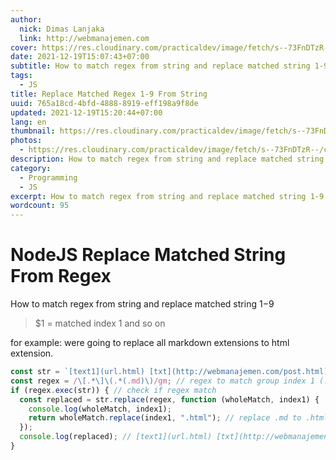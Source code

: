 ```yaml
---
author:
  nick: Dimas Lanjaka
  link: http://webmanajemen.com
cover: https://res.cloudinary.com/practicaldev/image/fetch/s--73FnDTzR--/c_limit%2Cf_auto%2Cfl_progressive%2Cq_auto%2Cw_880/https://i.ibb.co/DWR2ZKQ/carbon-3.png
date: 2021-12-19T15:07:43+07:00
subtitle: How to match regex from string and replace matched string 1-9
tags:
  - JS
title: Replace Matched Regex 1-9 From String
uuid: 765a18cd-4bfd-4888-8919-eff198a9f8de
updated: 2021-12-19T15:20:44+07:00
lang: en
thumbnail: https://res.cloudinary.com/practicaldev/image/fetch/s--73FnDTzR--/c_limit%2Cf_auto%2Cfl_progressive%2Cq_auto%2Cw_880/https://i.ibb.co/DWR2ZKQ/carbon-3.png
photos:
  - https://res.cloudinary.com/practicaldev/image/fetch/s--73FnDTzR--/c_limit%2Cf_auto%2Cfl_progressive%2Cq_auto%2Cw_880/https://i.ibb.co/DWR2ZKQ/carbon-3.png
description: How to match regex from string and replace matched string 1-9
category:
  - Programming
  - JS
excerpt: How to match regex from string and replace matched string 1-9
wordcount: 95
---
```


# NodeJS Replace Matched String From Regex
How to match regex from string and replace matched string $1-$9
> $1 = matched index 1 and so on

for example: were going to replace all markdown extensions to html extension.

```js
const str = `[text1](url.html) [txt](http://webmanajemen.com/post.html)`; // string to replace
const regex = /\[.*\]\(.*(.md)\)/gm; // regex to match group index 1 (.md)
if (regex.exec(str)) { // check if regex match
  const replaced = str.replace(regex, function (wholeMatch, index1) {
    console.log(wholeMatch, index1);
    return wholeMatch.replace(index1, ".html"); // replace .md to .html
  });
  console.log(replaced); // [text1](url.html) [txt](http://webmanajemen.com/post.html)
}
```

<script>
  document.querySelectorAll("pre,code");
  pretext.forEach(function (el) {
    el.classList.toggle("notranslate", true);
  });
</script>
